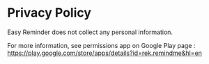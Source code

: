 # Privacy Policy
Easy Reminder does not collect any personal information.

For more information, see permissions app on Google Play page : https://play.google.com/store/apps/details?id=rek.remindme&hl=en
